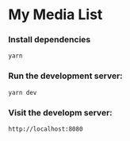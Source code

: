 # My Media List 

### Install dependencies

```
yarn
```

### Run the development server:

```
yarn dev
```

### Visit the developm server:

```
http://localhost:8080
```
